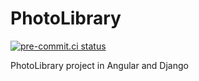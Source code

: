 # PhotoLibrary

[![pre-commit.ci status](https://results.pre-commit.ci/badge/github/kwiats/PhotoLibrary/dev.svg)](https://results.pre-commit.ci/latest/github/kwiats/PhotoLibrary/dev)

PhotoLibrary project in Angular and Django
